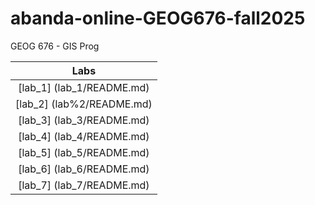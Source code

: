 # abanda-online-GEOG676-fall2025
GEOG 676 - GIS Prog

|Labs     |
|:------:|
|[lab_1] (lab_1/README.md)|
|[lab_2] (lab%2/README.md)|
|[lab_3] (lab_3/README.md)|
|[lab_4] (lab_4/README.md)|
|[lab_5] (lab_5/README.md)|
|[lab_6] (lab_6/README.md)|
|[lab_7] (lab_7/README.md)|
